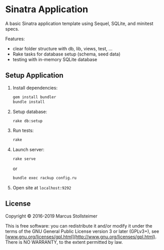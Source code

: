 Sinatra Application
===================

A basic Sinatra application template using Sequel, SQLite, and minitest specs.

Features:

  * clear folder structure with db, lib, views, test, ...
  * Rake tasks for database setup (schema, seed data)
  * testing with in-memory SQLite database

## Setup Application

1. Install dependencies:

   ``` sh
   gem install bundler
   bundle install
   ```

2. Setup database:

   ``` sh
   rake db:setup
   ```

3. Run tests:

   ``` sh
   rake
   ```

4. Launch server:

   ``` sh
   rake serve
   ```

   or

   ``` sh
   bundle exec rackup config.ru
   ```

5. Open site at `localhost:9292`

## License

Copyright &copy; 2016-2019 Marcus Stollsteimer

This is free software: you can redistribute it and/or modify
it under the terms of the GNU General Public License version 3 or later (GPLv3+),
see [www.gnu.org/licenses/gpl.html](http://www.gnu.org/licenses/gpl.html).
There is NO WARRANTY, to the extent permitted by law.
